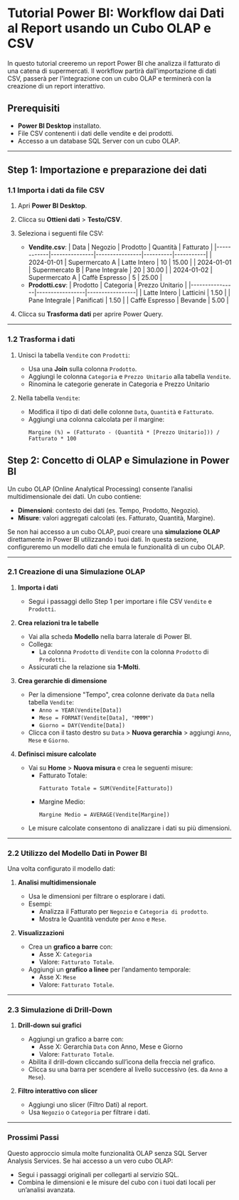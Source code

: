 # Tutorial Power BI: Workflow dai Dati al Report usando un Cubo OLAP e CSV

In questo tutorial creeremo un report Power BI che analizza il fatturato di una catena di supermercati. Il workflow partirà dall'importazione di dati CSV, passerà per l'integrazione con un cubo OLAP e terminerà con la creazione di un report interattivo.

## Prerequisiti
- **Power BI Desktop** installato.
- File CSV contenenti i dati delle vendite e dei prodotti.
- Accesso a un database SQL Server con un cubo OLAP.

---

## Step 1: Importazione e preparazione dei dati

### 1.1 Importa i dati da file CSV
1. Apri **Power BI Desktop**.
2. Clicca su **Ottieni dati** > **Testo/CSV**.
3. Seleziona i seguenti file CSV:
   - **Vendite.csv**:
     | Data       | Negozio       | Prodotto       | Quantità | Fatturato |
     |------------|---------------|----------------|----------|-----------|
     | 2024-01-01 | Supermercato A | Latte Intero   | 10       | 15.00     |
     | 2024-01-01 | Supermercato B | Pane Integrale | 20       | 30.00     |
     | 2024-01-02 | Supermercato A | Caffè Espresso | 5        | 25.00     |
   - **Prodotti.csv**:
     | Prodotto       | Categoria       | Prezzo Unitario |
     |----------------|-----------------|-----------------|
     | Latte Intero   | Latticini      | 1.50            |
     | Pane Integrale | Panificati     | 1.50            |
     | Caffè Espresso | Bevande        | 5.00            |

4. Clicca su **Trasforma dati** per aprire Power Query.

---

### 1.2 Trasforma i dati
1. Unisci la tabella `Vendite` con `Prodotti`:
   - Usa una **Join** sulla colonna `Prodotto`.
   - Aggiungi le colonna `Categoria` e `Prezzo Unitario` alla tabella `Vendite`.
   - Rinomina le categorie generate in Categoria e Prezzo Unitario
   
2. Nella tabella `Vendite`:
   - Modifica il tipo di dati delle colonne `Data`, `Quantità` e `Fatturato`.
   - Aggiungi una colonna calcolata per il margine:
     ```
     Margine (%) = (Fatturato - (Quantità * [Prezzo Unitario])) / Fatturato * 100
     ```



## Step 2: Concetto di OLAP e Simulazione in Power BI

Un cubo OLAP (Online Analytical Processing) consente l’analisi multidimensionale dei dati. Un cubo contiene:
- **Dimensioni**: contesto dei dati (es. Tempo, Prodotto, Negozio).
- **Misure**: valori aggregati calcolati (es. Fatturato, Quantità, Margine).

Se non hai accesso a un cubo OLAP, puoi creare una **simulazione OLAP** direttamente in Power BI utilizzando i tuoi dati. In questa sezione, configureremo un modello dati che emula le funzionalità di un cubo OLAP.

---

### 2.1 Creazione di una Simulazione OLAP

1. **Importa i dati**
   - Segui i passaggi dello Step 1 per importare i file CSV `Vendite` e `Prodotti`.

2. **Crea relazioni tra le tabelle**
   - Vai alla scheda **Modello** nella barra laterale di Power BI.
   - Collega:
     - La colonna `Prodotto` di `Vendite` con la colonna `Prodotto` di `Prodotti`.
   - Assicurati che la relazione sia **1-Molti**.

3. **Crea gerarchie di dimensione**
   - Per la dimensione "Tempo", crea colonne derivate da `Data` nella tabella `Vendite`:
     - `Anno = YEAR(Vendite[Data])`
     - `Mese = FORMAT(Vendite[Data], "MMMM")`
     - `Giorno = DAY(Vendite[Data])`
   - Clicca con il tasto destro su `Data` > **Nuova gerarchia** > aggiungi `Anno`, `Mese` e `Giorno`.

4. **Definisci misure calcolate**
   - Vai su **Home** > **Nuova misura** e crea le seguenti misure:
     - Fatturato Totale:
       ```DAX
       Fatturato Totale = SUM(Vendite[Fatturato])
       ```
     - Margine Medio:
       ```DAX
       Margine Medio = AVERAGE(Vendite[Margine])
       ```
   - Le misure calcolate consentono di analizzare i dati su più dimensioni.

---

### 2.2 Utilizzo del Modello Dati in Power BI

Una volta configurato il modello dati:

1. **Analisi multidimensionale**
   - Usa le dimensioni per filtrare o esplorare i dati.
   - Esempi:
     - Analizza il Fatturato per `Negozio` e `Categoria di prodotto`.
     - Mostra le Quantità vendute per `Anno` e `Mese`.

2. **Visualizzazioni**
   - Crea un **grafico a barre** con:
     - Asse X: `Categoria`
     - Valore: `Fatturato Totale`.
   - Aggiungi un **grafico a linee** per l’andamento temporale:
     - Asse X: `Mese`
     - Valore: `Fatturato Totale`.

---

### 2.3 Simulazione di Drill-Down

1. **Drill-down sui grafici**
   - Aggiungi un grafico a barre con:
     - Asse X: Gerarchia `Data` con Anno, Mese e Giorno
     - Valore: `Fatturato Totale`.
   - Abilita il drill-down cliccando sull’icona della freccia nel grafico.
   - Clicca su una barra per scendere al livello successivo (es. da `Anno` a `Mese`).

2. **Filtro interattivo con slicer**
   - Aggiungi uno slicer (Filtro Dati) al report.
   - Usa `Negozio` o `Categoria` per filtrare i dati.

---

### Prossimi Passi

Questo approccio simula molte funzionalità OLAP senza SQL Server Analysis Services. Se hai accesso a un vero cubo OLAP:
- Segui i passaggi originali per collegarti al servizio SQL.
- Combina le dimensioni e le misure del cubo con i tuoi dati locali per un’analisi avanzata.


